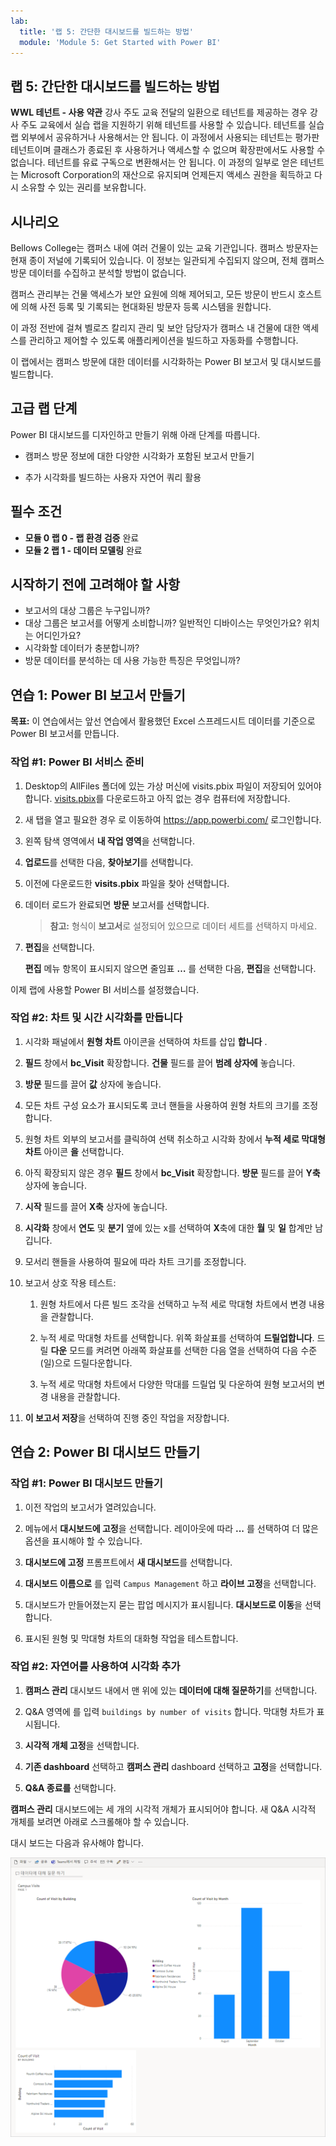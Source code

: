 ```yaml
---
lab:
  title: '랩 5: 간단한 대시보드를 빌드하는 방법'
  module: 'Module 5: Get Started with Power BI'
---
```


## 랩 5: 간단한 대시보드를 빌드하는 방법

**WWL 테넌트 - 사용 약관** 강사 주도 교육 전달의 일환으로 테넌트를 제공하는 경우 강사 주도 교육에서 실습 랩을 지원하기 위해 테넌트를 사용할 수 있습니다. 테넌트를 실습 랩 외부에서 공유하거나 사용해서는 안 됩니다. 이 과정에서 사용되는 테넌트는 평가판 테넌트이며 클래스가 종료된 후 사용하거나 액세스할 수 없으며 확장판에서도 사용할 수 없습니다. 테넌트를 유료 구독으로 변환해서는 안 됩니다. 이 과정의 일부로 얻은 테넌트는 Microsoft Corporation의 재산으로 유지되며 언제든지 액세스 권한을 획득하고 다시 소유할 수 있는 권리를 보유합니다. 

## 시나리오

Bellows College는 캠퍼스 내에 여러 건물이 있는 교육 기관입니다. 캠퍼스 방문자는 현재 종이 저널에 기록되어 있습니다. 이 정보는 일관되게 수집되지 않으며, 전체 캠퍼스 방문 데이터를 수집하고 분석할 방법이 없습니다.

캠퍼스 관리부는 건물 액세스가 보안 요원에 의해 제어되고, 모든 방문이 반드시 호스트에 의해 사전 등록 및 기록되는 현대화된 방문자 등록 시스템을 원합니다.

이 과정 전반에 걸쳐 벨로즈 칼리지 관리 및 보안 담당자가 캠퍼스 내 건물에 대한 액세스를 관리하고 제어할 수 있도록 애플리케이션을 빌드하고 자동화를 수행합니다.

이 랩에서는 캠퍼스 방문에 대한 데이터를 시각화하는 Power BI 보고서 및 대시보드를 빌드합니다.

## 고급 랩 단계

Power BI 대시보드를 디자인하고 만들기 위해 아래 단계를 따릅니다.

-   캠퍼스 방문 정보에 대한 다양한 시각화가 포함된 보고서 만들기

-   추가 시각화를 빌드하는 사용자 자연어 쿼리 활용

## 필수 조건

- **모듈 0 랩 0 - 랩 환경 검증** 완료
- **모듈 2 랩 1 - 데이터 모델링** 완료

## 시작하기 전에 고려해야 할 사항

-   보고서의 대상 그룹은 누구입니까?
-   대상 그룹은 보고서를 어떻게 소비합니까? 일반적인 디바이스는 무엇인가요? 위치는 어디인가요?
-   시각화할 데이터가 충분합니까?
-   방문 데이터를 분석하는 데 사용 가능한 특징은 무엇입니까?

## 연습 1: Power BI 보고서 만들기

**목표:** 이 연습에서는 앞선 연습에서 활용했던 Excel 스프레드시트 데이터를 기준으로 Power BI 보고서를 만듭니다.

### 작업 \#1: Power BI 서비스 준비

1.  Desktop의 AllFiles 폴더에 있는 가상 머신에 visits.pbix 파일이 저장되어 있어야 합니다. [visits.pbix](https://github.com/MicrosoftLearning/PL-900-Microsoft-Power-Platform-Fundamentals/raw/master/Allfiles/visits.pbix)를 다운로드하고 아직 없는 경우 컴퓨터에 저장합니다.

2.  새 탭을 열고 필요한 경우 로 이동하여 <https://app.powerbi.com/> 로그인합니다.

3.  왼쪽 탐색 영역에서 **내 작업 영역**을 선택합니다.

5.  **업로드**를 선택한 다음, **찾아보기**를 선택합니다.

6.  이전에 다운로드한 **visits.pbix** 파일을 찾아 선택합니다. 

7.  데이터 로드가 완료되면 **방문** 보고서를 선택합니다.

    > **참고:** 형식이 **보고서**로 설정되어 있으므로 데이터 세트를 선택하지 마세요.

8.  **편집**을 선택합니다. 

    **편집** 메뉴 항목이 표시되지 않으면 줄임표 **…** 를 선택한 다음, **편집**을 선택합니다.

이제 랩에 사용할 Power BI 서비스를 설정했습니다.


### 작업 \#2: 차트 및 시간 시각화를 만듭니다

1.  시각화 패널에서 **원형 차트** 아이콘을 선택하여 차트를 삽입 **합니다** .

2.  **필드** 창에서 **bc_Visit** 확장합니다. **건물** 필드를 끌어 **범례 상자에** 놓습니다.

3.  **방문** 필드를 끌어 **값** 상자에 놓습니다.

4.  모든 차트 구성 요소가 표시되도록 코너 핸들을 사용하여 원형 차트의 크기를 조정합니다.

5.  원형 차트 외부의 보고서를 클릭하여 선택 취소하고 시각화 창에서 **누적 세로 막대형 차트** 아이콘 **을** 선택합니다.

6.  아직 확장되지 않은 경우 **필드** 창에서 **bc_Visit** 확장합니다. **방문** 필드를 끌어 **Y축** 상자에 놓습니다.

7.  **시작** 필드를 끌어 **X축** 상자에 놓습니다.

8.  **시각화** 창에서 **연도** 및 **분기** 옆에 있는 x를 선택하여 **X**축에 대한 **월** 및 **일** 합계만 남깁니다.

9.  모서리 핸들을 사용하여 필요에 따라 차트 크기를 조정합니다.

10. 보고서 상호 작용 테스트:

    1.  원형 차트에서 다른 빌드 조각을 선택하고 누적 세로 막대형 차트에서 변경 내용을 관찰합니다.

    2.  누적 세로 막대형 차트를 선택합니다. 위쪽 화살표를 선택하여 **드릴업합니다**. 드릴 **다운** 모드를 켜려면 아래쪽 화살표를 선택한 다음 열을 선택하여 다음 수준(일)으로 드릴다운합니다.

    3.  누적 세로 막대형 차트에서 다양한 막대를 드릴업 및 다운하여 원형 보고서의 변경 내용을 관찰합니다.

11. **이 보고서 저장**을 선택하여 진행 중인 작업을 저장합니다.


## 연습 2: Power BI 대시보드 만들기

### 작업 \#1: Power BI 대시보드 만들기

1.  이전 작업의 보고서가 열려있습니다.

2.  메뉴에서 **대시보드에 고정**을 선택합니다. 레이아웃에 따라 **...** 를 선택하여 더 많은 옵션을 표시해야 할 수 있습니다.

3.  **대시보드에 고정** 프롬프트에서 **새 대시보드**를 선택합니다.

4.  **대시보드 이름으로** 를 입력 `Campus Management` 하고 **라이브 고정**을 선택합니다.

5.  대시보드가 만들어졌는지 묻는 팝업 메시지가 표시됩니다. **대시보드로 이동**을 선택합니다.

6.  표시된 원형 및 막대형 차트의 대화형 작업을 테스트합니다.


### 작업 \#2: 자연어를 사용하여 시각화 추가

1.  **캠퍼스 관리** 대시보드 내에서 맨 위에 있는 **데이터에 대해 질문하기**를 선택합니다.

2.  Q&A 영역에 를 입력 `buildings by number of visits` 합니다. 막대형 차트가 표시됩니다.

3.  **시각적 개체 고정**을 선택합니다.

4.  **기존 dashboard** 선택하고 **캠퍼스 관리** dashboard 선택하고 **고정**을 선택합니다.

5.  **Q&A 종료를** 선택합니다.

**캠퍼스 관리** 대시보드에는 세 개의 시각적 개체가 표시되어야 합니다. 새 Q&A 시각적 개체를 보려면 아래로 스크롤해야 할 수 있습니다.

대시 보드는 다음과 유사해야 합니다.

![](media/5-powerbi-result.png)
